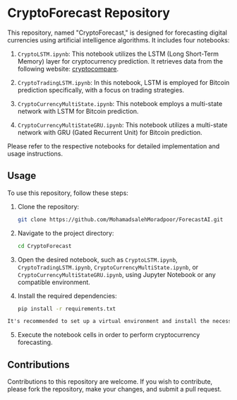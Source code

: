 # CryptoForecast Repository

This repository, named "CryptoForecast," is designed for forecasting digital currencies using artificial intelligence algorithms. It includes four notebooks:

1. `CryptoLSTM.ipynb`: This notebook utilizes the LSTM (Long Short-Term Memory) layer for cryptocurrency prediction. It retrieves data from the following website: [cryptocompare](https://min-api.cryptocompare.com/data/histoday?fsym=ETH&tsym=CAD&limit=2000).

2. `CryptoTradingLSTM.ipynb`: In this notebook, LSTM is employed for Bitcoin prediction specifically, with a focus on trading strategies.

3. `CryptoCurrencyMultiState.ipynb`: This notebook employs a multi-state network with LSTM for Bitcoin prediction.

4. `CryptoCurrencyMultiStateGRU.ipynb`: This notebook utilizes a multi-state network with GRU (Gated Recurrent Unit) for Bitcoin prediction.

Please refer to the respective notebooks for detailed implementation and usage instructions.

## Usage

To use this repository, follow these steps:

1. Clone the repository:

   ```bash
   git clone https://github.com/MohamadsalehMoradpoor/ForecastAI.git
   ```

2. Navigate to the project directory:

   ```bash
   cd CryptoForecast
   ```

3. Open the desired notebook, such as `CryptoLSTM.ipynb`, `CryptoTradingLSTM.ipynb`, `CryptoCurrencyMultiState.ipynb`, or `CryptoCurrencyMultiStateGRU.ipynb`, using Jupyter Notebook or any compatible environment.

4. Install the required dependencies:

   ```bash
   pip install -r requirements.txt
   ```

```css
It's recommended to set up a virtual environment and install the necessary packages using a package manager like pip or conda.
```

5. Execute the notebook cells in order to perform cryptocurrency forecasting.

## Contributions

Contributions to this repository are welcome. If you wish to contribute, please fork the repository, make your changes, and submit a pull request.